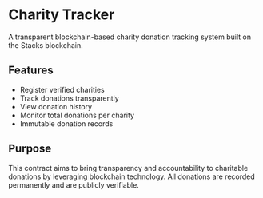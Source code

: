 # Charity Tracker

A transparent blockchain-based charity donation tracking system built on the Stacks blockchain.

## Features

- Register verified charities
- Track donations transparently
- View donation history
- Monitor total donations per charity
- Immutable donation records

## Purpose

This contract aims to bring transparency and accountability to charitable donations by leveraging blockchain technology. All donations are recorded permanently and are publicly verifiable.
